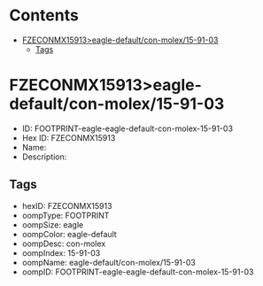 



Contents
========

* [FZECONMX15913>eagle-default/con-molex/15-91-03](#fzeconmx15913eagle-defaultcon-molex15-91-03)
	* [Tags](#tags)

# FZECONMX15913>eagle-default/con-molex/15-91-03

- ID: FOOTPRINT-eagle-eagle-default-con-molex-15-91-03
- Hex ID: FZECONMX15913
- Name: 
- Description: 

## Tags

- hexID: FZECONMX15913
- oompType: FOOTPRINT
- oompSize: eagle
- oompColor: eagle-default
- oompDesc: con-molex
- oompIndex: 15-91-03
- oompName: eagle-default/con-molex/15-91-03
- oompID: FOOTPRINT-eagle-eagle-default-con-molex-15-91-03

